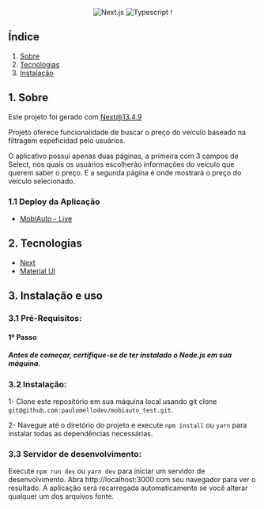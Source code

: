 <div align="center">

![Next.js](https://img.shields.io/badge/Next-000?style=for-the-badge&logo=next.js&logoColor=) ![Typescript](https://img.shields.io/badge/TypeScript-007ACC?style=for-the-badge&logo=typescript&logoColor=fff) !

</div>

<h2>Índice</h2>

1. [ Sobre ](#sobre)
2. [ Tecnologias](#techs)
3. [ Instalação ](#install)

<a name="sobre"></a>

## 1. Sobre

Este projeto foi gerado com Next@13.4.9

Projeto oferece funcionalidade de buscar o preço do veículo baseado na filtragem espeficidad pelo usuários.

O aplicativo possui apenas duas páginas, a primeira com 3 campos de Select, nos quais os usuários escolherão informações do veículo que querem saber o preço. E a segunda página é onde mostrará o preço do veículo selecionado.

### 1.1 Deploy da Aplicação

- <a name="MobiAuto_teste" href="https://mobiauto-test.vercel.app/" target="_blank">MobiAuto - Live</a>

<a name="techs"></a>

## 2. Tecnologias

- <a name="next" href="https://nextjs.org/docs" target="_blank">Next</a>
- <a name="materialUI" href="https://mui.com/" target="_blank">Material UI</a>

<a name="install"></a>

## 3. Instalação e uso

### 3.1 Pré-Requisitos:

  <h4>1º Passo</h4>
  <h5>Antes de começar, certifique-se de ter instalado o Node.js em sua máquina.</h3>

### 3.2 Instalação:

1- Clone este repositório em sua máquina local usando git clone `git@github.com:paulomellodev/mobiauto_test.git`.

2- Navegue até o diretório do projeto e execute `npm install` ou `yarn` para instalar todas as dependências necessárias.

### 3.3 Servidor de desenvolvimento:

Execute `npm run dev` ou `yarn dev` para iniciar um servidor de desenvolvimento. Abra http://localhost:3000 com seu navegador para ver o resultado. A aplicação será recarregada automaticamente se você alterar qualquer um dos arquivos fonte.
